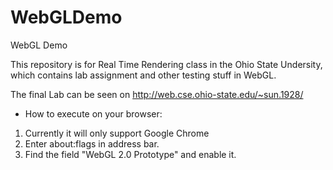 # WebGLDemo
WebGL Demo

This repository is for Real Time Rendering class in the Ohio State Undersity, which contains lab assignment and other testing stuff in WebGL.

The final Lab can be seen on http://web.cse.ohio-state.edu/~sun.1928/ 

- How to execute on your browser:
1. Currently it will only support Google Chrome
2. Enter about:flags in address bar.
3. Find the field "WebGL 2.0 Prototype" and enable it.
